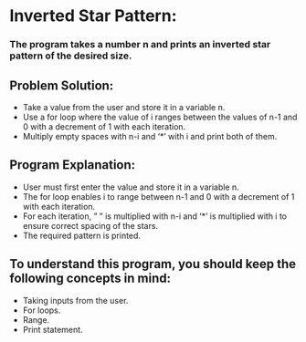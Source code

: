 # Inverted Star Pattern:
### The program takes a number n and prints an inverted star pattern of the desired size.

## Problem Solution:
- Take a value from the user and store it in a variable n.
- Use a for loop where the value of i ranges between the values of n-1 and 0 with a decrement of 1 with each iteration.
- Multiply empty spaces with n-i and ‘*’ with i and print both of them.

## Program Explanation:
- User must first enter the value and store it in a variable n.
- The for loop enables i to range between n-1 and 0 with a decrement of 1 with each iteration.
- For each iteration, ” ” is multiplied with n-i and ‘*’ is multiplied with i to ensure correct spacing of the stars.
- The required pattern is printed.

## To understand this program, you should keep the following concepts in mind: 
- Taking inputs from the user.
- For loops.
- Range.
- Print statement.
